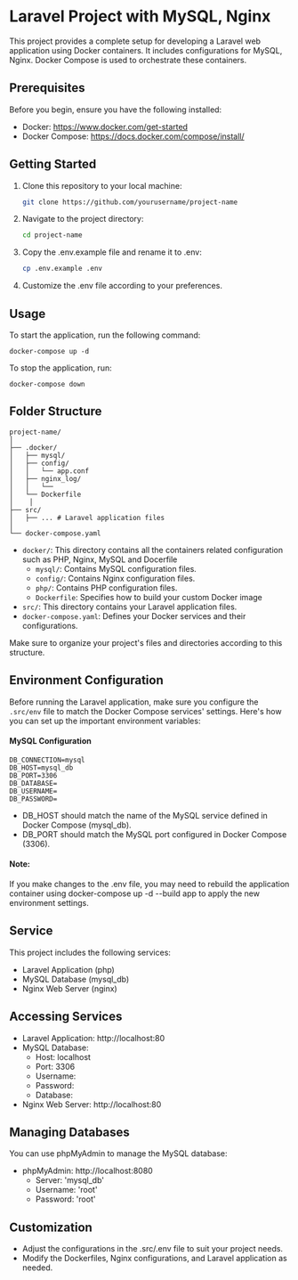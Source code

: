 # Laravel Project with MySQL, Nginx

This project provides a complete setup for developing a Laravel web application using Docker containers. It includes configurations for MySQL, Nginx. Docker Compose is used to orchestrate these containers.

## Prerequisites

Before you begin, ensure you have the following installed:

- Docker: https://www.docker.com/get-started
- Docker Compose: https://docs.docker.com/compose/install/

## Getting Started

1. Clone this repository to your local machine:

   ```bash
   git clone https://github.com/yourusername/project-name
   ```

2. Navigate to the project directory:
   ```bash
   cd project-name
   ```
3. Copy the .env.example file and rename it to .env:
   ```bash
   cp .env.example .env
   ```
4. Customize the .env file according to your preferences.

## Usage

To start the application, run the following command:

    docker-compose up -d

To stop the application, run:

    docker-compose down

## Folder Structure

    project-name/
    │
    ├── .docker/
    │   ├── mysql/
    │   ├── config/
    │   │   └── app.conf
    │   ├── nginx_log/
    │   │   └──
    │   └── Dockerfile
    │    │
    ├── src/
    │   ├── ... # Laravel application files
    │
    └── docker-compose.yaml

- `docker/`: This directory contains all the containers related configuration such as PHP, Nginx, MySQL and Docerfile
  - `mysql/`: Contains MySQL configuration files.
  - `config/`: Contains Nginx configuration files.
  - `php/`: Contains PHP configuration files.
  - `Dockerfile`: Specifies how to build your custom Docker image
- `src/`: This directory contains your Laravel application files.
- `docker-compose.yaml`: Defines your Docker services and their configurations.

Make sure to organize your project's files and directories according to this structure.

## Environment Configuration

Before running the Laravel application, make sure you configure the `.src/env` file to match the Docker Compose services' settings. Here's how you can set up the important environment variables:

#### MySQL Configuration

```dotenv
DB_CONNECTION=mysql
DB_HOST=mysql_db
DB_PORT=3306
DB_DATABASE=
DB_USERNAME=
DB_PASSWORD=
```

- DB_HOST should match the name of the MySQL service defined in Docker Compose (mysql_db).
- DB_PORT should match the MySQL port configured in Docker Compose (3306).

#### Note:

If you make changes to the .env file, you may need to rebuild the application container using docker-compose up -d --build app to apply the new environment settings.

## Service

This project includes the following services:

- Laravel Application (php)
- MySQL Database (mysql_db)
- Nginx Web Server (nginx)

## Accessing Services

- Laravel Application: http://localhost:80
- MySQL Database:
  - Host: localhost
  - Port: 3306
  - Username:
  - Password:
  - Database:
- Nginx Web Server: http://localhost:80

## Managing Databases

You can use phpMyAdmin to manage the MySQL database:

- phpMyAdmin: http://localhost:8080
  - Server: 'mysql_db'
  - Username: 'root'
  - Password: 'root'

## Customization

- Adjust the configurations in the .src/.env file to suit your project needs.
- Modify the Dockerfiles, Nginx configurations, and Laravel application as needed.
